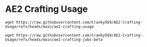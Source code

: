 # AE2 Crafting Usage

```
wget https://raw.githubusercontent.com/Cranky569/AE2-Crafting-Usage/refs/heads/main/ae2-crafting-usage
```

```
wget https://raw.githubusercontent.com/Cranky569/AE2-Crafting-Usage/refs/heads/main/ae2-crafting-jobs-beta
```
